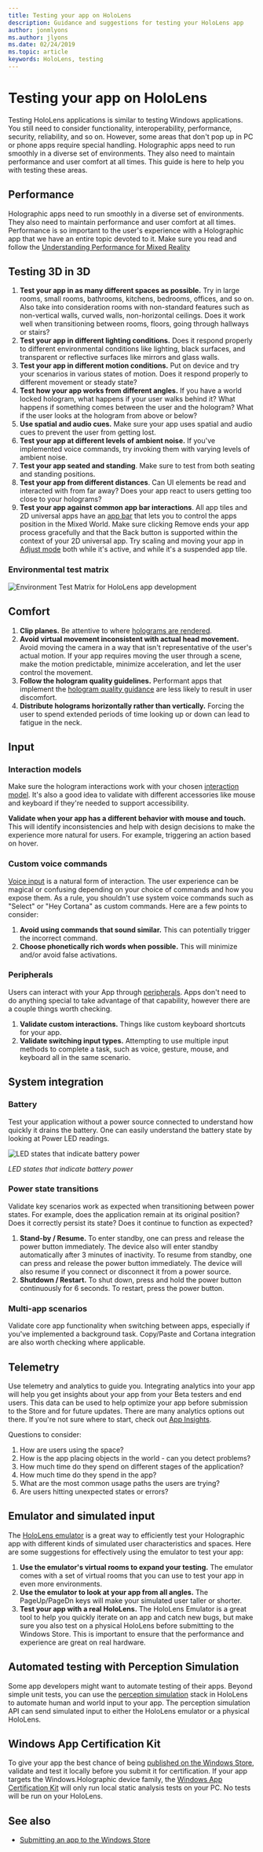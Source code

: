 ```yaml
---
title: Testing your app on HoloLens
description: Guidance and suggestions for testing your HoloLens app
author: jonmlyons
ms.author: jlyons
ms.date: 02/24/2019
ms.topic: article
keywords: HoloLens, testing
---
```



# Testing your app on HoloLens

Testing HoloLens applications is similar to testing Windows applications. You still need to consider functionality, interoperability, performance, security, reliability, and so on. However, some areas that don't pop up in PC or phone apps require special handling. Holographic apps need to run smoothly in a diverse set of environments. They also need to maintain performance and user comfort at all times. This guide is here to help you with testing these areas.

## Performance

Holographic apps need to run smoothly in a diverse set of environments. They also need to maintain performance and user comfort at all times. Performance is so important to the user's experience with a Holographic app that we have an entire topic devoted to it. Make sure you read and follow the [Understanding Performance for Mixed Reality](understanding-performance-for-mixed-reality.md)

## Testing 3D in 3D
1. **Test your app in as many different spaces as possible.** Try in large rooms, small rooms, bathrooms, kitchens, bedrooms, offices, and so on. Also take into consideration rooms with non-standard features such as non-vertical walls, curved walls, non-horizontal ceilings. Does it work well when transitioning between rooms, floors, going through hallways or stairs?
2. **Test your app in different lighting conditions.** Does it respond properly to different environmental conditions like lighting, black surfaces, and transparent or reflective surfaces like mirrors and glass walls.
3. **Test your app in different motion conditions.** Put on device and try your scenarios in various states of motion. Does it respond properly to different movement or steady state?
4. **Test how your app works from different angles.** If you have a world locked hologram, what happens if your user walks behind it? What happens if something comes between the user and the hologram? What if the user looks at the hologram from above or below?
5. **Use spatial and audio cues.** Make sure your app uses spatial and audio cues to prevent the user from getting lost.
6. **Test your app at different levels of ambient noise.** If you've implemented voice commands, try invoking them with varying levels of ambient noise.
7. **Test your app seated and standing**. Make sure to test from both seating and standing positions.
8. **Test your app from different distances**. Can UI elements be read and interacted with from far away? Does your app react to users getting too close to your holograms?
9. **Test your app against common app bar interactions**. All app tiles and 2D universal apps have an [app bar](../../discover/navigating-the-windows-mixed-reality-home.md#moving-and-adjusting-apps) that lets you to control the apps position in the Mixed World. Make sure clicking Remove ends your app process gracefully and that the Back button is supported within the context of your 2D universal app. Try scaling and moving your app in [Adjust mode](../../discover/navigating-the-windows-mixed-reality-home.md#moving-and-adjusting-apps) both while it's active, and while it's a suspended app tile.

### Environmental test matrix

![Environment Test Matrix for HoloLens app development](images/environment-matrix-600px.png)

## Comfort
1. **Clip planes.** Be attentive to where [holograms are rendered](hologram-stability.md#hologram-render-distances).
2. **Avoid virtual movement inconsistent with actual head movement.** Avoid moving the camera in a way that isn't representative of the user's actual motion. If your app requires moving the user through a scene, make the motion predictable, minimize acceleration, and let the user control the movement.
3. **Follow the hologram quality guidelines.** Performant apps that implement the [hologram quality guidance](hologram-stability.md) are less likely to result in user discomfort.
4. **Distribute holograms horizontally rather than vertically.** Forcing the user to spend extended periods of time looking up or down can lead to fatigue in the neck.


## Input

### Interaction models

Make sure the hologram interactions work with your chosen [interaction model](../../design/interaction-fundamentals.md).
It's also a good idea to validate with different accessories like mouse and keyboard if they're needed to support accessibility.

**Validate when your app has a different behavior with mouse and touch.** This will identify inconsistencies and help with design decisions to make the experience more natural for users. For example, triggering an action based on hover.


### Custom voice commands

[Voice input](../../design/voice-input.md) is a natural form of interaction. The user experience can be magical or confusing depending on your choice of commands and how you expose them. As a rule, you shouldn't use system voice commands such as "Select" or "Hey Cortana" as custom commands. Here are a few points to consider:
1. **Avoid using commands that sound similar.** This can potentially trigger the incorrect command.
2. **Choose phonetically rich words when possible.** This will minimize and/or avoid false activations.

### Peripherals

Users can interact with your App through [peripherals](../../discover/hardware-accessories.md). Apps don't need to do anything special to take advantage of that capability, however there are a couple things worth checking.
1. **Validate custom interactions.** Things like custom keyboard shortcuts for your app.
2. **Validate switching input types.** Attempting to use multiple input methods to complete a task, such as voice, gesture, mouse, and keyboard all in the same scenario.

## System integration

### Battery

Test your application without a power source connected to understand how quickly it drains the battery. One can easily understand the battery state by looking at Power LED readings. 

![LED states that indicate battery power](images/batterypowerledindication-500px.png)<br>

*LED states that indicate battery power*

### Power state transitions

Validate key scenarios work as expected when transitioning between power states. For example, does the application remain at its original position? Does it correctly persist its state? Does it continue to function as expected?
1. **Stand-by / Resume.** To enter standby, one can press and release the power button immediately. The device also will enter standby automatically after 3 minutes of inactivity. To resume from standby, one can press and release the power button immediately. The device will also resume if you connect or disconnect it from a power source.
2. **Shutdown / Restart.** To shut down, press and hold the power button continuously for 6 seconds. To restart, press the power button.

### Multi-app scenarios

Validate core app functionality when switching between apps, especially if you've implemented a background task. Copy/Paste and Cortana integration are also worth checking where applicable.

## Telemetry

Use telemetry and analytics to guide you. Integrating analytics into your app will help you get insights about your app from your Beta testers and end users. This data can be used to help optimize your app before submission to the Store and for future updates. There are many analytics options out there. If you're not sure where to start, check out [App Insights](https://www.visualstudio.com/products/application-insights-vs.aspx).

Questions to consider:
1. How are users using the space?
2. How is the app placing objects in the world - can you detect problems?
3. How much time do they spend on different stages of the application?
4. How much time do they spend in the app?
5. What are the most common usage paths the users are trying?
6. Are users hitting unexpected states or errors?

## Emulator and simulated input

The [HoloLens emulator](using-the-hololens-emulator.md) is a great way to efficiently test your Holographic app with different kinds of simulated user characteristics and spaces. Here are some suggestions for effectively using the emulator to test your app:
1. **Use the emulator's virtual rooms to expand your testing.** The emulator comes with a set of virtual rooms that you can use to test your app in even more environments.
2. **Use the emulator to look at your app from all angles.** The PageUp/PageDn keys will make your simulated user taller or shorter.
3. **Test your app with a real HoloLens.** The HoloLens Emulator is a great tool to help you quickly iterate on an app and catch new bugs, but make sure you also test on a physical HoloLens before submitting to the Windows Store. This is important to ensure that the performance and experience are great on real hardware.

## Automated testing with Perception Simulation

Some app developers might want to automate testing of their apps. Beyond simple unit tests, you can use the [perception simulation](perception-simulation.md) stack in HoloLens to automate human and world input to your app. The perception simulation API can send simulated input to either the HoloLens emulator or a physical HoloLens.

## Windows App Certification Kit

To give your app the best chance of being [published on the Windows Store](../../distribute/submitting-an-app-to-the-microsoft-store.md), validate and test it locally before you submit it for certification. If your app targets the Windows.Holographic device family, the [Windows App Certification Kit](https://msdn.microsoft.com/library/windows/apps/xaml/mt186449.aspx) will only run local static analysis tests on your PC. No tests will be run on your HoloLens.

## See also
* [Submitting an app to the Windows Store](../../distribute/submitting-an-app-to-the-microsoft-store.md)
